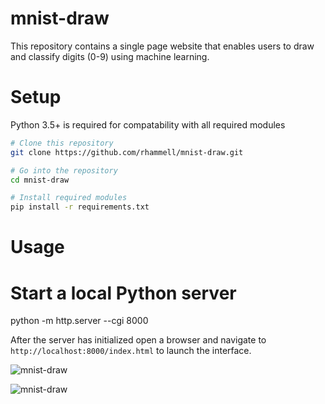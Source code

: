 # mnist-draw
This repository contains a single page website that enables users to draw and classify digits (0-9) using machine learning. 

# Setup 
Python 3.5+ is required for compatability with all required modules

```bash
# Clone this repository
git clone https://github.com/rhammell/mnist-draw.git

# Go into the repository
cd mnist-draw

# Install required modules
pip install -r requirements.txt
```

# Usage
# Start a local Python server
python -m http.server --cgi 8000

After the server has initialized open a browser and navigate to 
`http://localhost:8000/index.html` to launch the interface.

![mnist-draw](http://i.imgur.com/I08PhZA.gif)


![mnist-draw](http://imgur.com/LrSOTXm.gif)
